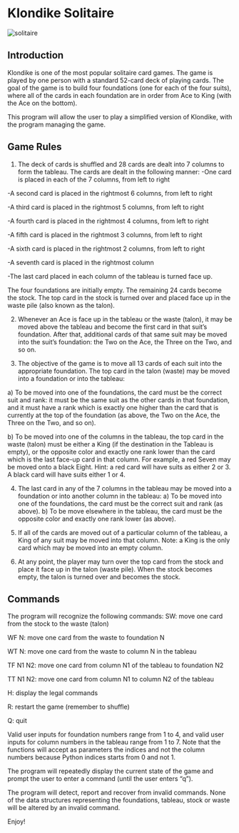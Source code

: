 # Klondike Solitaire #
![solitaire](https://upload.wikimedia.org/wikipedia/commons/thumb/5/59/GNOME_Aisleriot_Solitaire_%28cropped%29.png/440px-GNOME_Aisleriot_Solitaire_%28cropped%29.png)

## Introduction ##
Klondike is one of the most popular solitaire card games. The game is played by one person with a standard 52-card deck of playing cards. The goal of the game is to build four foundations (one for each of the four suits), where all of the cards in each foundation are in order from Ace to King (with the Ace on the bottom).

This program will allow the user to play a simplified version of Klondike, with the program managing the game. 

## Game Rules ##

1. The deck of cards is shuffled and 28 cards are dealt into 7 columns to form the tableau.
The cards are dealt in the following manner:
-One card is placed in each of the 7 columns, from left to right

-A second card is placed in the rightmost 6 columns, from left to right 

-A third card is placed in the rightmost 5 columns, from left to right 

-A fourth card is placed in the rightmost 4 columns, from left to right 

-A fifth card is placed in the rightmost 3 columns, from left to right

-A sixth card is placed in the rightmost 2 columns, from left to right 

-A seventh card is placed in the rightmost column

-The last card placed in each column of the tableau is turned face up.

The four foundations are initially empty. The remaining 24 cards become the stock. The top card in the stock is turned over and placed face up in the waste pile (also known as the talon).

2. Whenever an Ace is face up in the tableau or the waste (talon), it may be moved above the tableau and become the first card in that suit’s foundation. After that, additional cards of that same suit may be moved into the suit’s foundation: the Two on the Ace, the Three on the Two, and so on.

3. The objective of the game is to move all 13 cards of each suit into the appropriate foundation. The top card in the talon (waste) may be moved into a foundation or into the tableau:

a) To be moved into one of the foundations, the card must be the correct suit and rank: it must be the same suit as the other cards in that foundation, and it must have a rank which is exactly one higher than the card that is currently at the top of the foundation (as above, the Two on the Ace, the Three on the Two, and so on).

b) To be moved into one of the columns in the tableau, the top card in the waste (talon) must be either a King (if the destination in the Tableau is empty), or the opposite color and exactly one rank lower than the card which is the last face-up card in that column. For example, a red Seven may be moved onto a black Eight. Hint: a red card will have suits as either 2 or 3. A black card will have suits either 1 or 4.

4. The last card in any of the 7 columns in the tableau may be moved into a foundation or into another column in the tableau:
a) To be moved into one of the foundations, the card must be the correct suit and rank (as above).
b) To be move elsewhere in the tableau, the card must be the opposite color and exactly one rank lower (as above).

5. If all of the cards are moved out of a particular column of the tableau, a King of any suit may be moved into that column. Note: a King is the only card which may be moved into an empty column.
6. At any point, the player may turn over the top card from the stock and place it face up in the talon (waste pile). When the stock becomes empty, the talon is turned over and becomes the stock.

## Commands
The program will recognize the following commands:
SW: move one card from the stock to the waste (talon)

WF N: move one card from the waste to foundation N

WT N: move one card from the waste to column N in the tableau

TF N1 N2: move one card from column N1 of the tableau to foundation N2

TT N1 N2: move one card from column N1 to column N2 of the tableau


H: display the legal commands

R: restart the game (remember to shuffle)

Q:  quit

Valid user inputs for foundation numbers range from 1 to 4, and valid user inputs for column numbers in the tableau range from 1 to 7. Note that the functions will accept as parameters the indices and not the column numbers because Python indices starts from 0 and not 1.

The program will repeatedly display the current state of the game and prompt the user to enter a command (until the user enters “q”).

The program will detect, report and recover from invalid commands. None of the data structures representing the foundations, tableau, stock or waste will be altered by an invalid command.

Enjoy!
